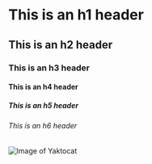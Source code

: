 # This is an h1 header
## This is an h2 header
### This is an h3 header
#### This is an h4 header
##### This is an h5 header
###### This is an h6 header

![Image of Yaktocat](https://octodex.github.com/images/yaktocat.png)
